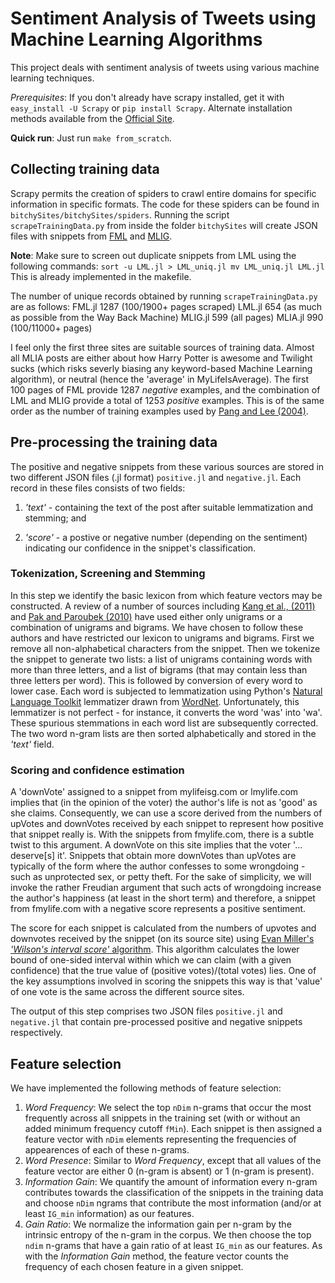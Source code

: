 # Sentiment Analysis of Tweets using Machine Learning Algorithms 

This project
deals with sentiment analysis of tweets using various machine learning
techniques.

_Prerequisites_: If you don't already have scrapy installed, get it with
`easy_install -U Scrapy` or `pip install Scrapy`.  Alternate installation
methods available from the [Official Site](scrapy.org/download).

**Quick run**: Just run `make from_scratch`.

## Collecting training data

Scrapy permits the creation of spiders to crawl entire domains for specific
information in specific formats. The code for these spiders can be found in
`bitchySites/bitchySites/spiders`.  Running the script `scrapeTrainingData.py`
from inside the folder `bitchySites` will create JSON files with snippets from
[FML](fmylife.com) and [MLIG](mylifeisg.com). 

**Note**: Make sure to screen out duplicate snippets from LML using the
following commands: `sort -u LML.jl > LML_uniq.jl mv LML_uniq.jl LML.jl` This
is already implemented in the makefile.

The number of unique records obtained by running `scrapeTrainingData.py` are as
follows: FML.jl  1287 (100/1900+ pages scraped) LML.jl  654  (as much as
possible from the Way Back Machine) MLIG.jl 599  (all pages) MLIA.jl 990
(100/11000+ pages)

I feel only the first three sites are suitable sources of training data. Almost
all MLIA posts are either about how Harry Potter is awesome and Twilight sucks
(which risks severly biasing any keyword-based Machine Learning algorithm), or
neutral (hence the 'average' in MyLifeIsAverage).  The first 100 pages of FML
provide 1287 _negative_ examples, and the combination of LML and MLIG provide a
total of 1253 _positive_ examples. This is of the same order as the number of
training examples used by [Pang and Lee
(2004)](dx.doi.org/10.3115/1218955.1218990).

## Pre-processing the training data
The positive and negative snippets from these various sources are stored in two
different JSON files (.jl format) `positive.jl` and `negative.jl`. Each record
in these files consists of two fields:

1. _'text'_ - containing the text of the post after suitable lemmatization and
   stemming; and

2. _'score'_ - a postive or negative number (depending on the sentiment)
   indicating our confidence in the snippet's classification. 

### Tokenization, Screening and Stemming
In this step we identify the basic lexicon from which feature
vectors may be constructed. A review of a number of sources including [Kang et
al., (2011)](dx.doi.org/10.1016/j.eswa.2011.11.107) and [Pak and Paroubek
(2010)](http://goo.gl/MM7Fe0) have used either only unigrams or a combination
of unigrams and bigrams. We have chosen to follow these authors and have
restricted our lexicon to unigrams and bigrams.
First we remove all non-alphabetical characters from the snippet. Then we
tokenize the snippet to generate two lists: a list of unigrams containing words
with more than three letters, and a list of bigrams (that may contain less than
three letters per word). This is followed by conversion of every word to lower
case. Each word is subjected to lemmatization using Python's [Natural Language
Toolkit](http://www.nltk.org/) lemmatizer drawn from
[WordNet](http://wordnet.princeton.edu/). Unfortunately, this lemmatizer is not
perfect - for instance, it converts the word 'was' into 'wa'. These spurious
stemmations in each word list are subsequently corrected. The two word n-gram
lists are then sorted alphabetically and stored in the _'text'_ field.

### Scoring and confidence estimation
A 'downVote' assigned to a snippet from mylifeisg.com or lmylife.com implies
that (in the opinion of the voter) the author's life is not as 'good' as she
claims. Consequently, we can use a score derived from the numbers of upVotes
and downVotes received by each snippet to represent how positive that snippet
really is. With the snippets from fmylife.com, there is a subtle twist to this
argument. A downVote on this site implies that the voter '... deserve[s] it'.
Snippets that obtain more downVotes than upVotes are typically of the form
where the author confesses to some wrongdoing - such as unprotected sex, or
petty theft. For the sake of simplicity, we will invoke the rather Freudian
argument that such acts of wrongdoing increase the author's happiness (at least
in the short term) and therefore, a snippet from fmylife.com with a negative
score represents a positive sentiment.

The score for each snippet is calculated from the numbers of upvotes and
downvotes received by the snippet (on its source site) using [Evan Miller's
_'Wilson\'s interval score'_
algorithm](http://www.evanmiller.org/how-not-to-sort-by-average-rating.html).
This algorithm calculates the lower bound of one-sided interval within which we
can claim (with a given confidence) that the true value of (positive
votes)/(total votes) lies. One of the key assumptions involved in scoring the snippets this way is that 'value' of one vote is the same across the different source sites. 

The output of this step comprises two JSON files `positive.jl` and `negative.jl` that contain pre-processed positive and negative snippets respectively.

## Feature selection
We have implemented the following methods of feature selection:

1. _Word Frequency_: We select the top `nDim` n-grams that occur the most frequently across all snippets in the training set (with or without an added minimum frequency cutoff `fMin`). Each snippet is then assigned a feature vector with `nDim` elements representing the frequencies of appearences of each of these n-grams.
2. _Word Presence_:  Similar to _Word Frequency_, except that all values of the feature vector are either 0 (n-gram is absent) or 1 (n-gram is present).
3. _Information Gain_: We quantify the amount of information every n-gram contributes towards the classification of the snippets in the training data and choose `nDim` ngrams that contribute the most information (and/or at least `IG_min` information) as our features.
4. _Gain Ratio_: We normalize the information gain per n-gram by the intrinsic entropy of the n-gram in the corpus. We then choose the top `ndim` n-grams that have a gain ratio of at least `IG_min` as our features. As with the _Information Gain_ method, the feature vector counts the frequency of each chosen feature in a given snippet.

